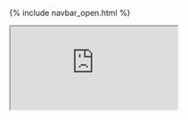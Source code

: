 {% include navbar_open.html %}


<p>
    <iframe class="embed" src="https://uit-sok-1004-h21.github.io/case_1_bnp.html"></iframe>
</p>

